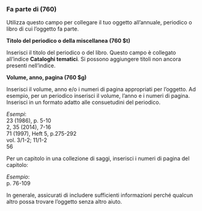 ### **Fa parte&nbsp;di (760)**

Utilizza questo campo per collegare il tuo oggetto all’annuale, periodico o libro di cui l’oggetto fa parte.

**Titolo del periodico o della miscellanea** **(760 $t)**

Inserisci il titolo del periodico o del libro. Questo campo è collegato all’indice **Cataloghi tematici**. Si possono aggiungere titoli non ancora presenti nell’indice.

**Volume, anno, pagina (760 $g)**

Inserisci il volume, anno e/o i numeri di pagina appropriati per l’oggetto. Ad esempio, per un periodico inserisci il volume, l’anno e i numeri di pagina. Inserisci in un formato adatto alle consuetudini del periodico.  

_Esempi_:  
23 (1986), p. 5-10  
2, 35 (2014), 7-16  
71 (1997), Heft 5, p.275-292  
vol. 3/1-2; 11/1-2  
56

Per un capitolo in una collezione di saggi, inserisci i numeri di pagina del capitolo:

_Esempio_:  
p. 76-109

In generale, assicurati di includere sufficienti informazioni perché qualcun altro possa trovare l’oggetto senza altro aiuto.